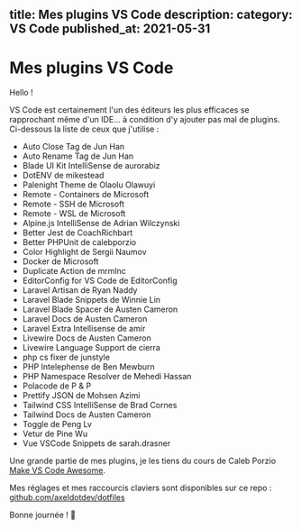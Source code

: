 title: Mes plugins VS Code
description:
category: VS Code
published_at: 2021-05-31
----------
# Mes plugins VS Code

Hello !

VS Code est certainement l'un des éditeurs les plus efficaces se rapprochant même d'un IDE... à condition d'y ajouter pas mal de plugins. Ci-dessous la liste de ceux que j'utilise :

- Auto Close Tag de Jun Han
- Auto Rename Tag de Jun Han
- Blade UI Kit IntelliSense de aurorabiz
- DotENV de mikestead
- Palenight Theme de Olaolu Olawuyi
- Remote - Containers de Microsoft
- Remote - SSH de Microsoft
- Remote - WSL de Microsoft
- Alpine.js IntelliSense de Adrian Wilczynski
- Better Jest de CoachRichbart
- Better PHPUnit de calebporzio
- Color Highlight de Sergii Naumov
- Docker de Microsoft
- Duplicate Action de mrmlnc
- EditorConfig for VS Code de EditorConfig
- Laravel Artisan de Ryan Naddy
- Laravel Blade Snippets de Winnie Lin
- Laravel Blade Spacer de Austen Cameron
- Laravel Docs de Austen Cameron
- Laravel Extra Intellisense de amir
- Livewire Docs de Austen Cameron
- Livewire Language Support de cierra
- php cs fixer de junstyle
- PHP Intelephense de Ben Mewburn
- PHP Namespace Resolver de Mehedi Hassan
- Polacode de P & P
- Prettify JSON de Mohsen Azimi
- Tailwind CSS IntelliSense de Brad Cornes
- Tailwind Docs de Austen Cameron
- Toggle de Peng Lv
- Vetur de Pine Wu
- Vue VSCode Snippets de sarah.drasner

Une grande partie de mes plugins, je les tiens du cours de Caleb Porzio [Make VS Code Awesome](https://makevscodeawesome.com/).

Mes réglages et mes raccourcis claviers sont disponibles sur ce repo : [github.com/axeldotdev/dotfiles](https://github.com/axeldotdev/dotfiles/tree/master/editors/vscode)

Bonne journée ! 👋
